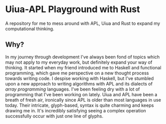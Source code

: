 # Uiua-APL Playground with Rust

A repository for me to mess around with APL, Uiua and Rust to expand my computational thinking.

## Why?

In my journey through development I've always been fond of topics which may not apply to my everyday work, but definitely expand your way of thinking. It started when my friend introduced me to Haskell and functional programming, which gave me perspective on a new thought process towards writing code. I despise working with Haskell, but I've stumbled upon a new approach to writing algorithms with APL and its dialects of *array programming* languages. I've been feeling dry with a lot of programming that I've been working on lately. Uiua and APL have been a breath of fresh air, ironically since APL is older than most languages in use today. Their intricate, glyph-based, syntax is quite charming and keeps drawing me in. It's incredibly satisfying seeing a complex operation successfully occur with just one line of glyphs.  